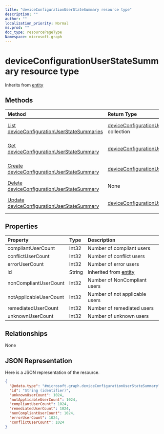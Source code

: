 ```yaml
---
title: "deviceConfigurationUserStateSummary resource type"
description: ""
author: ""
localization_priority: Normal
ms.prod: ""
doc_type: resourcePageType
Namespace: microsoft.graph
---
```



# deviceConfigurationUserStateSummary resource type




Inherits from [entity](../resources/entity.md)

## Methods
|Method|Return Type|Description|
|:---|:---|:---|
|[List deviceConfigurationUserStateSummaries](../api/deviceconfigurationuserstatesummary-list.md)|[deviceConfigurationUserStateSummary](../resources/deviceConfigurationUserStateSummary.md) collection|List properties and relationships of the [deviceConfigurationUserStateSummary](../resources/deviceconfigurationuserstatesummary.md) objects.|
|[Get deviceConfigurationUserStateSummary](../api/deviceconfigurationuserstatesummary-get.md)|[deviceConfigurationUserStateSummary](../resources/deviceConfigurationUserStateSummary.md)|Read properties and relationships of the [deviceConfigurationUserStateSummary](../resources/deviceconfigurationuserstatesummary.md) object.|
|[Create deviceConfigurationUserStateSummary](../api/deviceconfigurationuserstatesummary-create.md)|[deviceConfigurationUserStateSummary](../resources/deviceConfigurationUserStateSummary.md)|Create a new [deviceConfigurationUserStateSummary](../resources/deviceconfigurationuserstatesummary.md) object.|
|[Delete deviceConfigurationUserStateSummary](../api/deviceconfigurationuserstatesummary-delete.md)|None|Deletes a [deviceConfigurationUserStateSummary](../resources/deviceconfigurationuserstatesummary.md).|
|[Update deviceConfigurationUserStateSummary](../api/deviceconfigurationuserstatesummary-update.md)|[deviceConfigurationUserStateSummary](../resources/deviceConfigurationUserStateSummary.md)|Update the properties of a [deviceConfigurationUserStateSummary](../resources/deviceconfigurationuserstatesummary.md) object.|

## Properties
|Property|Type|Description|
|:---|:---|:---|
|compliantUserCount|Int32|Number of compliant users|
|conflictUserCount|Int32|Number of conflict users|
|errorUserCount|Int32|Number of error users|
|id|String| Inherited from [entity](../resources/entity.md)|
|nonCompliantUserCount|Int32|Number of NonCompliant users|
|notApplicableUserCount|Int32|Number of not applicable users|
|remediatedUserCount|Int32|Number of remediated users|
|unknownUserCount|Int32|Number of unknown users|

## Relationships
None

## JSON Representation
Here is a JSON representation of the resource.
<!-- {
  "blockType": "resource",
  "keyProperty": "id",
  "@odata.type": "microsoft.graph.deviceConfigurationUserStateSummary",
  "baseType": "microsoft.graph.entity",
  "openType": false
}
-->
``` json
{
  "@odata.type": "#microsoft.graph.deviceConfigurationUserStateSummary",
  "id": "String (identifier)",
  "unknownUserCount": 1024,
  "notApplicableUserCount": 1024,
  "compliantUserCount": 1024,
  "remediatedUserCount": 1024,
  "nonCompliantUserCount": 1024,
  "errorUserCount": 1024,
  "conflictUserCount": 1024
}
```


